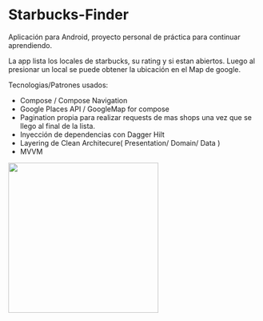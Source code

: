 # Starbucks-Finder

Aplicación para Android, proyecto personal de práctica para continuar aprendiendo.

La app lista los locales de starbucks, su rating y si estan abiertos.
Luego al presionar un local se puede obtener la ubicación en el Map de google.

Tecnologias/Patrones usados:

- Compose / Compose Navigation
- Google Places API / GoogleMap for compose
- Pagination propia para realizar requests de mas shops una vez que se llego al final de la lista.
- Inyección de dependencias con Dagger Hilt
- Layering de Clean Architecure( Presentation/ Domain/ Data )
- MVVM


<img src="https://github.com/JDuzy/Starbucks-Finder/blob/master/starbucksFinder.gif" width="300"/>
